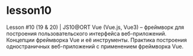 # lesson10
Lesson #10 (19 &amp; 20) | JS10@ORT Vue (Vue.js, Vue3) – фреймворк для построения пользовательского интерфейса веб-приложений. Концепции фреймворка Vue и её инструменты. Практика построения одностраничных веб-приложений с применением фреймворка Vue.
